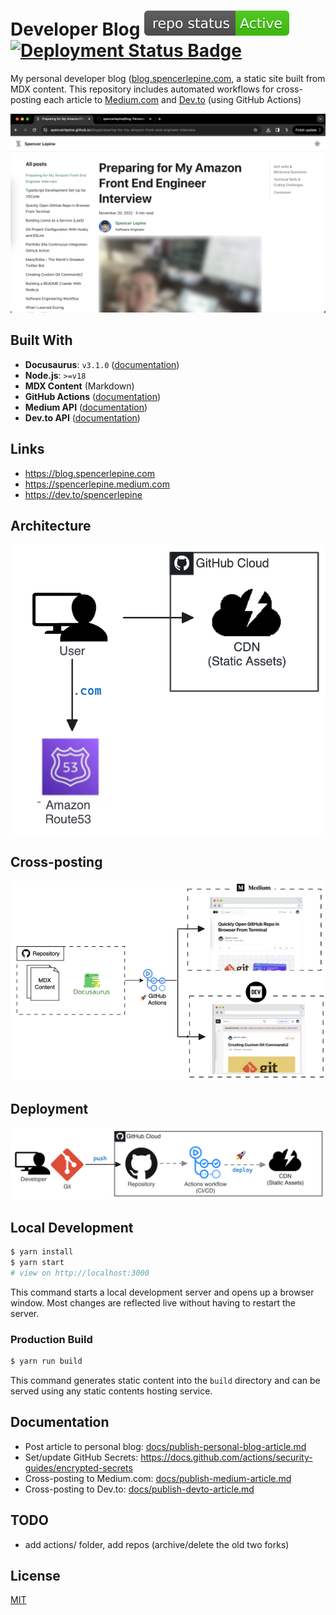 # Developer Blog ![project status badge](./.github/active.svg) [![Deployment Status Badge](https://github.com/spencerlepine/spencerlepine.com/actions/workflows/netlify.yml/badge.svg?branch=master)](https://github.com/spencerlepine/spencerlepine.com/actions/workflows/netlify.yml)

My personal developer blog ([blog.spencerlepine.com](https://blog.spencerlepine.com), a static site built from MDX content. This repository includes automated workflows for
cross-posting each article to [Medium.com](https://medium.com) and [Dev.to](https://dev.to) (using GitHub Actions)

![Blog Screenshot](./docs/images/screenshot.png)

## Built With

- **Docusaurus**: `v3.1.0` ([documentation](https://docusaurus.io/docs))
- **Node.js**: `>=v18`
- **MDX Content** (Markdown)
- **GitHub Actions** ([documentation](https://docs.github.com/actions))
- **Medium API** ([documentation](https://developers.medium.com/))
- **Dev.to API** ([documentation](https://dev.to/t/api))

## Links

- https://blog.spencerlepine.com
- https://spencerlepine.medium.com
- https://dev.to/spencerlepine

## Architecture

![Architecture Diagram](./docs/images/blog-architecture.png)

## Cross-posting

![Cross Posting Diagram](./docs/images/cross-posting-diagram.jpg)

## Deployment

![Deployment Diagram](./docs/images/blog-deployment.png)

## Local Development

```sh
$ yarn install
$ yarn start
# view on http://localhost:3000
```

This command starts a local development server and opens up a browser window. Most changes are reflected live without having to restart the server.

### Production Build

```sh
$ yarn run build
```

This command generates static content into the `build` directory and can be served using any static contents hosting service.

## Documentation

- Post article to personal blog: [docs/publish-personal-blog-article.md](./docs/publish-personal-blog-article.md)
- Set/update GitHub Secrets: https://docs.github.com/actions/security-guides/encrypted-secrets
- Cross-posting to Medium.com: [docs/publish-medium-article.md](./docs/publish-medium-article.md)
- Cross-posting to Dev.to: [docs/publish-devto-article.md](./docs/publish-devto-article.md)

## TODO

- add actions/ folder, add repos (archive/delete the old two forks)

## License

[MIT](./LICENSE.txt)
